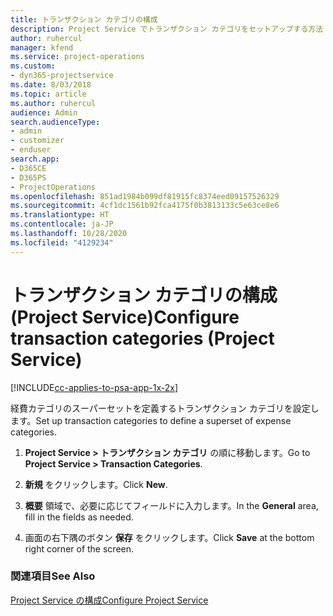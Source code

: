 ```yaml
---
title: トランザクション カテゴリの構成
description: Project Service でトランザクション カテゴリをセットアップする方法
author: ruhercul
manager: kfend
ms.service: project-operations
ms.custom:
- dyn365-projectservice
ms.date: 8/03/2018
ms.topic: article
ms.author: ruhercul
audience: Admin
search.audienceType:
- admin
- customizer
- enduser
search.app:
- D365CE
- D365PS
- ProjectOperations
ms.openlocfilehash: 851ad1984b099df81915fc8374eed09157526329
ms.sourcegitcommit: 4cf1dc1561b92fca4175f0b3813133c5e63ce8e6
ms.translationtype: HT
ms.contentlocale: ja-JP
ms.lasthandoff: 10/28/2020
ms.locfileid: "4129234"
---
```

# <a name="configure-transaction-categories-project-service"></a><span data-ttu-id="61e22-103">トランザクション カテゴリの構成 (Project Service)</span><span class="sxs-lookup"><span data-stu-id="61e22-103">Configure transaction categories (Project Service)</span></span>

[!INCLUDE[cc-applies-to-psa-app-1x-2x](../includes/cc-applies-to-psa-app-1x-2x.md)]

<span data-ttu-id="61e22-104">経費カテゴリのスーパーセットを定義するトランザクション カテゴリを設定します。</span><span class="sxs-lookup"><span data-stu-id="61e22-104">Set up transaction categories to define a superset of expense categories.</span></span>  
  
1.  <span data-ttu-id="61e22-105">**Project Service > トランザクション カテゴリ** の順に移動します。</span><span class="sxs-lookup"><span data-stu-id="61e22-105">Go to **Project Service > Transaction Categories**.</span></span>  
  
2.  <span data-ttu-id="61e22-106">**新規** をクリックします。</span><span class="sxs-lookup"><span data-stu-id="61e22-106">Click **New**.</span></span>  
  
3.  <span data-ttu-id="61e22-107">**概要** 領域で、必要に応じてフィールドに入力します。</span><span class="sxs-lookup"><span data-stu-id="61e22-107">In the **General** area, fill in the fields as needed.</span></span>  
  
4.  <span data-ttu-id="61e22-108">画面の右下隅のボタン **保存** をクリックします。</span><span class="sxs-lookup"><span data-stu-id="61e22-108">Click **Save** at the bottom right corner of the screen.</span></span>  
  
### <a name="see-also"></a><span data-ttu-id="61e22-109">関連項目</span><span class="sxs-lookup"><span data-stu-id="61e22-109">See Also</span></span>  
 [<span data-ttu-id="61e22-110">Project Service の構成</span><span class="sxs-lookup"><span data-stu-id="61e22-110">Configure Project Service</span></span>](../psa/configure.md)
